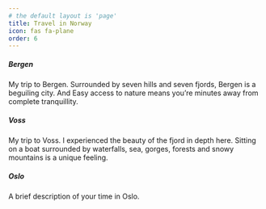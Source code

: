 ```yaml
---
# the default layout is 'page'
title: Travel in Norway
icon: fas fa-plane
order: 6
---
```


<div class="row">
  <div class="col-md-4">
    <div class="card mb-4">
      <!-- <img src="/assets/img/your-bergen-image.jpg" class="card-img-top" alt="Bergen"> -->
      <div class="card-body">
        <h5 class="card-title">Bergen</h5>
        <p class="card-text">My trip to Bergen. Surrounded by seven hills and seven fjords, Bergen is a beguiling city. And Easy access to nature means you’re minutes away from complete tranquillity.</p>
      </div>
    </div>
  </div>
  <div class="col-md-4">
    <div class="card mb-4">
      <!-- <img src="/assets/img/your-voss-image.jpg" class="card-img-top" alt="Voss"> -->
      <div class="card-body">
        <h5 class="card-title">Voss</h5>
        <p class="card-text">My trip to Voss. I experienced the beauty of the fjord in depth here. Sitting on a boat surrounded by waterfalls, sea, gorges, forests and snowy mountains is a unique feeling.</p>
      </div>
    </div>
  </div>
  <div class="col-md-4">
    <div class="card mb-4">
      <!-- <img src="/assets/img/your-oslo-image.jpg" class="card-img-top" alt="Oslo"> -->
      <div class="card-body">
        <h5 class="card-title">Oslo</h5>
        <p class="card-text">A brief description of your time in Oslo.</p>
      </div>
    </div>
  </div>
</div>
